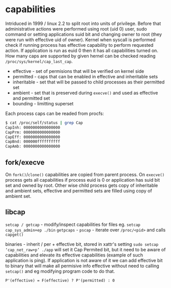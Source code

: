 # capabilities
Intriduced in 1999 / linux 2.2 to split root into units of privilege. Before that administrative actions were performed using root (uid 0) user, sudo command or setting applications suid bit and changing owner to root (they were run with effective uid of owner).
Kernel when syscall is performed check if running process has effective capability to perform requested action. If application is run as euid 0 then it has all capabilities turned on.
How many caps are supported by given hernel can be checked reading `/proc/sys/kernel/cap_last_cap`.
* effective - set of permisions that will be verified on kernel side
* permitted - caps that can be enabled in effective and inheritable sets
* inheritable - set that will be passed to child processes as their permitted set
* ambient - set that is preserved during `execve()` and used as effective and permitted set
* bounding - limitting superset

Each process caps can be readed from procfs:
```bash
$ cat /proc/self/status | grep Cap
CapInh:	0000000000000000 
CapPrm:	0000000000000000 
CapEff:	0000000000000000
CapBnd:	000000ffffffffff 
CapAmb:	0000000000000000
```
## fork/execve
On `fork()`/`clone()` capabilities are copied from parent process. On `execve()` process gets all capabilities if process euid is 0 or application has suid bit set and owned by root.
Other wise child process gets copy of inheritable and ambient sets, effective and permitted sets are filled using copy of ambient set.

## libcap
`setcap / getcap` - modify/inspect capabilities for files eg. `setcap cap_sys_admin+ep ./bin`
`getpcaps` - 
`pscap` - iterate over `/proc/<pid>` and calls `capget()` 


binaries - inherit / per + effective bit, stored in xattr's
setting `sudo setcap ‘cap_net_raw+p’ ./app` will set it Cap Permited bit, but it need to be aware of capabilities and elevate its effective capabilities (example of such application is ping).
If application is not aware of it we can add effective bit to binary that will make all permisive info effective without need to calling `setcap()` and eg modifying program code to do that.

`P'(effective) = F(effective) ? P'(permitted) : 0`
